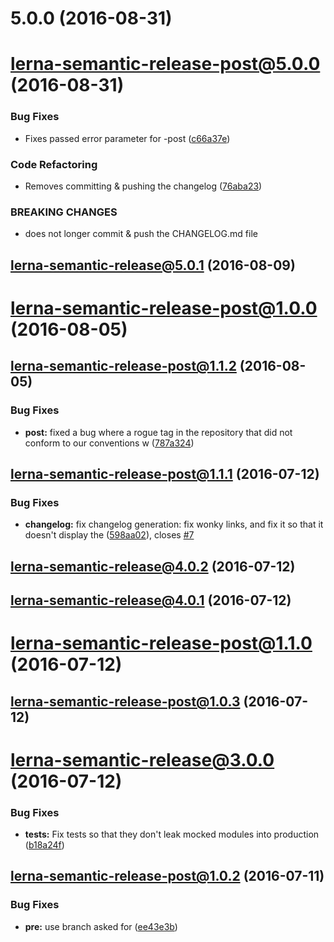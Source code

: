 <a name="5.0.0"></a>
# 5.0.0 (2016-08-31)



<a name="lerna-semantic-release-post@5.0.0"></a>
# lerna-semantic-release-post@5.0.0 (2016-08-31)


### Bug Fixes

* Fixes passed error parameter for -post ([c66a37e](https://github.com/atlassian/lerna-semantic-release/commit/c66a37e))


### Code Refactoring

* Removes committing & pushing the changelog ([76aba23](https://github.com/atlassian/lerna-semantic-release/commit/76aba23))


### BREAKING CHANGES

* does not longer commit & push the CHANGELOG.md file



<a name="lerna-semantic-release@5.0.1"></a>
## lerna-semantic-release@5.0.1 (2016-08-09)



<a name="lerna-semantic-release-post@1.0.0"></a>
# lerna-semantic-release-post@1.0.0 (2016-08-05)



<a name="lerna-semantic-release-post@1.1.2"></a>
## lerna-semantic-release-post@1.1.2 (2016-08-05)


### Bug Fixes

* **post:** fixed a bug where a rogue tag in the repository that did not conform to our conventions w ([787a324](https://github.com/atlassian/lerna-semantic-release/commit/787a324))



<a name="lerna-semantic-release-post@1.1.1"></a>
## lerna-semantic-release-post@1.1.1 (2016-07-12)


### Bug Fixes

* **changelog:** fix changelog generation: fix wonky links, and fix it so that it doesn't display the ([598aa02](https://github.com/atlassian/lerna-semantic-release/commit/598aa02)), closes [#7](https://github.com/atlassian/lerna-semantic-release/issues/7)



<a name="lerna-semantic-release@4.0.2"></a>
## lerna-semantic-release@4.0.2 (2016-07-12)



<a name="lerna-semantic-release@4.0.1"></a>
## lerna-semantic-release@4.0.1 (2016-07-12)



<a name="lerna-semantic-release-post@1.1.0"></a>
# lerna-semantic-release-post@1.1.0 (2016-07-12)



<a name="lerna-semantic-release-post@1.0.3"></a>
## lerna-semantic-release-post@1.0.3 (2016-07-12)



<a name="lerna-semantic-release@3.0.0"></a>
# lerna-semantic-release@3.0.0 (2016-07-12)


### Bug Fixes

* **tests:** Fix tests so that they don't leak mocked modules into production ([b18a24f](https://github.com/atlassian/lerna-semantic-release/commit/b18a24f))



<a name="lerna-semantic-release-post@1.0.2"></a>
## lerna-semantic-release-post@1.0.2 (2016-07-11)


### Bug Fixes

* **pre:** use branch asked for ([ee43e3b](https://github.com/atlassian/lerna-semantic-release/commit/ee43e3b))




